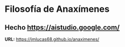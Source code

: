 # Filosofía de Anaxímenes

## Hecho https://aistudio.google.com/

**URL:** https://jmlucas68.github.io/anaximenes/

